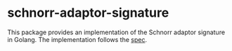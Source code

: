 # schnorr-adaptor-signature

This package provides an implementation of the Schnorr adaptor signature in Golang.
The implementation follows the [spec](./spec.md).
